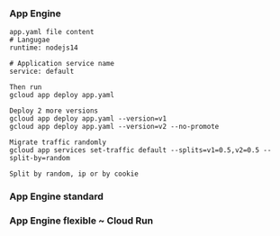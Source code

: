 ### App Engine

```
app.yaml file content
# Langugae
runtime: nodejs14

# Application service name
service: default

Then run
gcloud app deploy app.yaml

Deploy 2 more versions
gcloud app deploy app.yaml --version=v1
gcloud app deploy app.yaml --version=v2 --no-promote

Migrate traffic randomly
gcloud app services set-traffic default --splits=v1=0.5,v2=0.5 --split-by=random

Split by random, ip or by cookie
```

### App Engine standard
### App Engine flexible ~ Cloud Run


